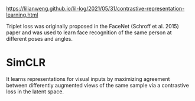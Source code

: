 
https://lilianweng.github.io/lil-log/2021/05/31/contrastive-representation-learning.html

Triplet loss was originally proposed in the FaceNet (Schroff et al. 2015) paper and was used to learn face recognition of the same person at different poses and angles.

# SimCLR

It learns representations for visual inputs by maximizing agreement between differently augmented views of the same sample via a contrastive loss in the latent space.

